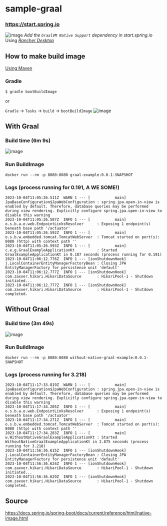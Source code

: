 # sample-graal
### https://start.spring.io
![image](https://i.imgur.com/URGg6JN.png)
_Add the `GraalVM Native Support` dependency in start.spring.io_  
Using [_Rancher Desktop_](https://rancherdesktop.io/)

## How to make build image
[Using Maven](https://docs.spring.io/spring-boot/docs/current/reference/html/native-image.html#native-image.developing-your-first-application.buildpacks.maven)  

### Gradle

```shell
$ gradle bootBuildImage
```

or 

`Gradle` -> `Tasks` -> `build` -> `bootBuildImage`
![image](https://i.imgur.com/eV5Ey7d.png)


## With Graal

### Build time (6m 9s)
![image](https://i.imgur.com/n6hCkZj.png)

### Run BuildImage
```shell
docker run --rm -p 8080:8080 graal-example:0.0.1-SNAPSHOT
```

### Logs (process running for 0.191, A WE SOME!)
```text
2023-10-04T11:05:26.511Z  WARN 1 --- [           main] JpaBaseConfiguration$JpaWebConfiguration : spring.jpa.open-in-view is enabled by default. Therefore, database queries may be performed during view rendering. Explicitly configure spring.jpa.open-in-view to disable this warning
2023-10-04T11:05:26.587Z  INFO 1 --- [           main] o.s.b.a.e.web.EndpointLinksResolver      : Exposing 1 endpoint(s) beneath base path '/actuator'
2023-10-04T11:05:26.592Z  INFO 1 --- [           main] o.s.b.w.embedded.tomcat.TomcatWebServer  : Tomcat started on port(s): 8080 (http) with context path ''
2023-10-04T11:05:26.593Z  INFO 1 --- [           main] c.e.g.GraalExampleApplicationKt          : Started GraalExampleApplicationKt in 0.187 seconds (process running for 0.191)
2023-10-04T11:06:12.776Z  INFO 1 --- [ionShutdownHook] j.LocalContainerEntityManagerFactoryBean : Closing JPA EntityManagerFactory for persistence unit 'default'
2023-10-04T11:06:12.777Z  INFO 1 --- [ionShutdownHook] com.zaxxer.hikari.HikariDataSource       : HikariPool-1 - Shutdown initiated...
2023-10-04T11:06:12.777Z  INFO 1 --- [ionShutdownHook] com.zaxxer.hikari.HikariDataSource       : HikariPool-1 - Shutdown completed.
```

## Without Graal

### Build time (3m 49s)
![image](https://i.imgur.com/lxibgTj.png)

### Run BuildImage
```shell
docker run --rm -p 8080:8080 without-native-graal-example:0.0.1-SNAPSHOT
```

### Logs (process running for 3.218)
```text
2023-10-04T11:17:33.819Z  WARN 1 --- [           main] JpaBaseConfiguration$JpaWebConfiguration : spring.jpa.open-in-view is enabled by default. Therefore, database queries may be performed during view rendering. Explicitly configure spring.jpa.open-in-view to disable this warning
2023-10-04T11:17:34.205Z  INFO 1 --- [           main] o.s.b.a.e.web.EndpointLinksResolver      : Exposing 1 endpoint(s) beneath base path '/actuator'
2023-10-04T11:17:34.271Z  INFO 1 --- [           main] o.s.b.w.embedded.tomcat.TomcatWebServer  : Tomcat started on port(s): 8080 (http) with context path ''
2023-10-04T11:17:34.283Z  INFO 1 --- [           main] w.WithoutNativeGraalExampleApplicationKt : Started WithoutNativeGraalExampleApplicationKt in 2.875 seconds (process running for 3.218)
2023-10-04T11:56:36.615Z  INFO 1 --- [ionShutdownHook] j.LocalContainerEntityManagerFactoryBean : Closing JPA EntityManagerFactory for persistence unit 'default'
2023-10-04T11:56:36.624Z  INFO 1 --- [ionShutdownHook] com.zaxxer.hikari.HikariDataSource       : HikariPool-1 - Shutdown initiated...
2023-10-04T11:56:36.629Z  INFO 1 --- [ionShutdownHook] com.zaxxer.hikari.HikariDataSource       : HikariPool-1 - Shutdown completed.
```

## Source
https://docs.spring.io/spring-boot/docs/current/reference/html/native-image.html
